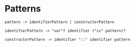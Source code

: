 # Patterns

```grammar
pattern -> identifierPattern | constructorPattern
```

```grammar
identifierPattern -> "var"? identifier ("is" pattern)?
```

```grammar
constructorPattern -> identifier "::" identifier pattern
```
